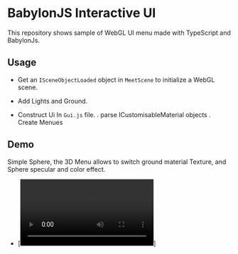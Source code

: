 # BabylonJS Interactive UI

This repository shows sample of WebGL UI menu made with TypeScript and BabylonJs.

## Usage

- Get an `ISceneObjectLoaded` object in `MeetScene` to initialize a WebGL scene.

- Add Lights and Ground.

- Construct Ui In `Gui.js` file.
  . parse ICustomisableMaterial objects
  . Create Menues

## Demo

Simple Sphere, the 3D Menu allows to switch ground material Texture, and Sphere specular and color effect.

- [![Meet BabylonJS 3D menu](https://github.com/titiceral/meet_menu_gl/docs/demos/meet_babylon_001.mp4)]
